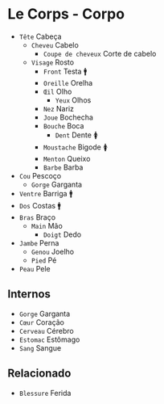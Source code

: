 # Le Corps - Corpo

-   `Tête` Cabeça
    -   `Cheveu` Cabelo
        -   `Coupe de cheveux` Corte de cabelo
    -   `Visage` Rosto
        -   `Front` Testa 🚹
        -   `Oreille` Orelha
        -   `Œil` Olho
            -   `Yeux` Olhos
        -   `Nez` Nariz
        -   `Joue` Bochecha
        -   `Bouche` Boca
            -   `Dent` Dente 🚺
        -   `Moustache` Bigode 🚺
        -   `Menton` Queixo
        -   `Barbe` Barba
-   `Cou` Pescoço
    -   `Gorge` Garganta
-   `Ventre` Barriga 🚹
-   `Dos` Costas 🚹
-   `Bras` Braço
    -   `Main` Mão
        -   `Doigt` Dedo
-   `Jambe` Perna
    -   `Genou` Joelho
    -   `Pied` Pé
-   `Peau` Pele

## Internos

-   `Gorge` Garganta
-   `Cœur` Coração
-   `Cerveau` Cérebro
-   `Estomac` Estômago
-   `Sang` Sangue

## Relacionado

-   `Blessure` Ferida
